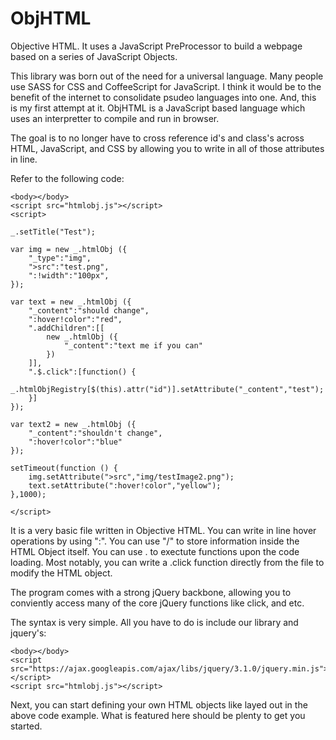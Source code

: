 # ObjHTML
Objective HTML.  It uses a JavaScript PreProcessor to build a webpage based on a series of JavaScript Objects.

This library was born out of the need for a universal language.
Many people use SASS for CSS and CoffeeScript for JavaScript.  I 
think it would be to the benefit of the internet to consolidate
psudeo languages into one.  And, this is my first attempt at it.
ObjHTML is a JavaScript based language which uses an interpretter
to compile and run in browser.

The goal is to no longer have to cross reference id's and class's
across HTML, JavaScript, and CSS by allowing you to write in all
of those attributes in line.

Refer to the following code:

```
<body></body>
<script src="htmlobj.js"></script>
<script>

_.setTitle("Test");

var img = new _.htmlObj ({
    "_type":"img",
    ">src":"test.png",
    ":!width":"100px",
});

var text = new _.htmlObj ({
    "_content":"should change",
    ":hover!color":"red",
    ".addChildren":[[
        new _.htmlObj ({
            "_content":"text me if you can"
        })
    ]],
    ".$.click":[function() {
        _.htmlObjRegistry[$(this).attr("id")].setAttribute("_content","test");
    }]
});

var text2 = new _.htmlObj ({
    "_content":"shouldn't change",
    ":hover!color":"blue"
});

setTimeout(function () {
    img.setAttribute(">src","img/testImage2.png");
    text.setAttribute(":hover!color","yellow");
},1000);

</script>
```

It is a very basic file written in Objective HTML.  You can write in
line hover operations by using ":".  You can use "/" to store information
inside the HTML Object itself.  You can use . to exectute functions upon the code
loading.  Most notably, you can write a .click function directly from
the file to modify the HTML object.

The program comes with a strong jQuery backbone, allowing you to conviently access
many of the core jQuery functions like click, and etc.

The syntax is very simple.  All you have to do is include our library and jquery's:

```
<body></body>
<script src="https://ajax.googleapis.com/ajax/libs/jquery/3.1.0/jquery.min.js"></script>
<script src="htmlobj.js"></script>
```

Next, you can start defining your own HTML objects like layed out in the above
code example.  What is featured here should be plenty to get you started.
